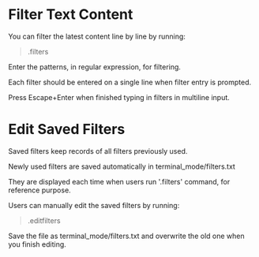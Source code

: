 # Filter Text Content

You can filter the latest content line by line by running:

> .filters

Enter the patterns, in regular expression, for filtering.

Each filter should be entered on a single line when filter entry is prompted.

Press Escape+Enter when finished typing in filters in multiline input.

# Edit Saved Filters

Saved filters keep records of all filters previously used.

Newly used filters are saved automatically in terminal_mode/filters.txt

They are displayed each time when users run '.filters' command, for reference purpose.

Users can manually edit the saved filters by running:

> .editfilters

Save the file as terminal_mode/filters.txt and overwrite the old one when you finish editing.
